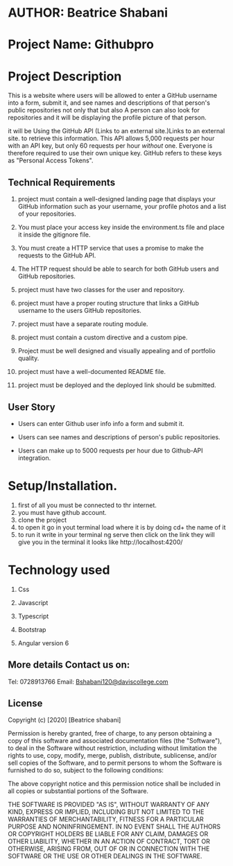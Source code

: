 # AUTHOR: Beatrice Shabani
# Project Name: Githubpro

# Project Description

 This is a website where users will be allowed to  enter a GitHub username into a form, submit it, and see names and descriptions of that person's public repositories not only that but also A person can also look for repositories and it will be displaying the profile picture of that person.

 it will be Using  the GitHub API (Links to an external site.)Links to an external site. to retrieve this information. This API allows 5,000 requests per hour with an API key, but only 60 requests per hour _without_ one. Everyone is therefore required to use their own unique key. GitHub refers to these keys as "Personal Access Tokens".

## Technical Requirements
1.  project must contain a well-designed landing page that displays your GitHub information such as your username, your profile photos and a list of your repositories.

2. You must place your access key inside the environment.ts file and place it inside the gitignore file.
3. You must create a HTTP service that uses a promise to make the requests to the GitHub API.
4. The HTTP request should be able to search for both GitHub users and GitHub repositories.
5. project must have two classes for the user and repository.
6.  project must have a proper routing structure that links a GitHub username to the users GitHub repositories.
7.  project must have a separate routing module.
8.  project must contain a custom directive and a custom pipe.
9.  Project must be well designed and visually appealing and of portfolio quality.
10.  project must have a well-documented README file.
11.  project must be deployed and the deployed link should be submitted.



## User Story

- Users can enter Github user info info a form and submit it.

- Users can see names and descriptions of person's public repositories.

- Users can make up to 5000 requests per hour due to Github-API integration.


# Setup/Installation.
1. first of all you must be connected to thr internet.
2. you must have github account.
3. clone the project
4. to open it go in yout terminal load where it is by doing cd+ the name of it
5. to run it write in your terminal ng serve then click on the link they will give you in the terminal it looks like http://localhost:4200/



# Technology used

1. Css

2. Javascript

3. Typescript

4. Bootstrap

5. Angular version 6


## More details Contact us on:

Tel: 0728913766
Email: Bshabani120@daviscollege.com


## License
  Copyright (c) [2020] [Beatrice shabani]

Permission is hereby granted, free of charge, to any person obtaining a copy
of this software and associated documentation files (the "Software"), to deal
in the Software without restriction, including without limitation the rights
to use, copy, modify, merge, publish, distribute, sublicense, and/or sell
copies of the Software, and to permit persons to whom the Software is
furnished to do so, subject to the following conditions:

The above copyright notice and this permission notice shall be included in all
copies or substantial portions of the Software.

THE SOFTWARE IS PROVIDED "AS IS", WITHOUT WARRANTY OF ANY KIND, EXPRESS OR
IMPLIED, INCLUDING BUT NOT LIMITED TO THE WARRANTIES OF MERCHANTABILITY,
FITNESS FOR A PARTICULAR PURPOSE AND NONINFRINGEMENT. IN NO EVENT SHALL THE
AUTHORS OR COPYRIGHT HOLDERS BE LIABLE FOR ANY CLAIM, DAMAGES OR OTHER
LIABILITY, WHETHER IN AN ACTION OF CONTRACT, TORT OR OTHERWISE, ARISING FROM,
OUT OF OR IN CONNECTION WITH THE SOFTWARE OR THE USE OR OTHER DEALINGS IN THE
SOFTWARE.